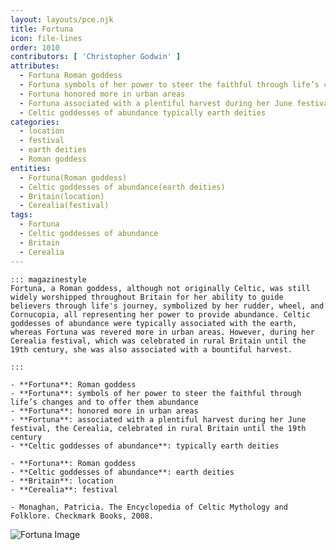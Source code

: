 ```yaml
---
layout: layouts/pce.njk
title: Fortuna
icon: file-lines
order: 1010
contributors: [ 'Christopher Godwin' ]
attributes:
  - Fortuna Roman goddess
  - Fortuna symbols of her power to steer the faithful through life’s changes and to offer them abundance
  - Fortuna honored more in urban areas
  - Fortuna associated with a plentiful harvest during her June festival, the Cerealia, celebrated in rural Britain until the 19th century
  - Celtic goddesses of abundance typically earth deities
categories:
  - location
  - festival
  - earth deities
  - Roman goddess
entities:
  - Fortuna(Roman goddess)
  - Celtic goddesses of abundance(earth deities)
  - Britain(location)
  - Cerealia(festival)
tags:
  - Fortuna
  - Celtic goddesses of abundance
  - Britain
  - Cerealia
---
```

``` tab [group1:Info]
::: magazinestyle
Fortuna, a Roman goddess, although not originally Celtic, was still widely worshipped throughout Britain for her ability to guide believers through life's journey, symbolized by her rudder, wheel, and Cornucopia, all representing her power to provide abundance. Celtic goddesses of abundance were typically associated with the earth, whereas Fortuna was revered more in urban areas. However, during her Cerealia festival, which was celebrated in rural Britain until the 19th century, she was also associated with a bountiful harvest.

:::
```
``` tab [group1:Attributes]
- **Fortuna**: Roman goddess
- **Fortuna**: symbols of her power to steer the faithful through life’s changes and to offer them abundance
- **Fortuna**: honored more in urban areas
- **Fortuna**: associated with a plentiful harvest during her June festival, the Cerealia, celebrated in rural Britain until the 19th century
- **Celtic goddesses of abundance**: typically earth deities
```
``` tab [group1:Entities]
- **Fortuna**: Roman goddess
- **Celtic goddesses of abundance**: earth deities
- **Britain**: location
- **Cerealia**: festival
```
``` tab [group1:Sources]
- Monaghan, Patricia. The Encyclopedia of Celtic Mythology and Folklore. Checkmark Books, 2008.
```
![Fortuna Image](https://upload.wikimedia.org/wikipedia/commons/thumb/9/97/Fortuna%2C_inv._2244_-_Braccio_Nuovo%2C_Museo_Chiaramonti_-_Vatican_Museums_-_DSC00920.jpg/1200px-Fortuna%2C_inv._2244_-_Braccio_Nuovo%2C_Museo_Chiaramonti_-_Vatican_Museums_-_DSC00920.jpg)
